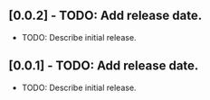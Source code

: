 ## [0.0.2] - TODO: Add release date.

* TODO: Describe initial release.

## [0.0.1] - TODO: Add release date.

* TODO: Describe initial release.
